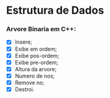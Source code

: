 # Estrutura de Dados

### Arvore Binaria em C++:

- [x] Insere;
- [x] Exibe em ordem;
- [x] Exibe pos-ordem;
- [x] Exibe pre-ordem;
- [x] Altura da arvore;
- [x] Numero de nos;
- [x] Remove no;
- [x] Destroi.
